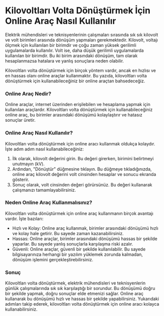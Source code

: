 Kilovoltları Volta Dönüştürmek İçin Online Araç Nasıl Kullanılır
================================================================

Elektrik mühendisleri ve teknisyenlerinin çalışmaları sırasında sık sık kilovolt ve volt birimleri arasında dönüşüm yapmaları gerekmektedir. Kilovolt, voltajı ölçmek için kullanılan bir birimdir ve çoğu zaman yüksek gerilimli uygulamalarda kullanılır. Volt ise, daha düşük gerilimli uygulamalarda kullanılan bir birimdir. Bu iki birim arasındaki dönüşüm, tam olarak hesaplanmazsa hatalara ve yanlış sonuçlara neden olabilir.

Kilovoltları volta dönüştürmek için birçok yöntem vardır, ancak en hızlısı ve en hassas olanı online araçlar kullanmaktır. Bu yazıda, kilovoltları volta dönüştürmek için kullanabileceğiniz bir online araçtan bahsedeceğiz.

### Online Araç Nedir?

Online araçlar, internet üzerinden erişilebilen ve hesaplama yapmak için kullanılan araçlardır. Kilovoltları volta dönüştürmek için kullanabileceğiniz online araç, bu birimler arasındaki dönüşümü kolaylaştırır ve hatasız sonuçlar üretir.

### Online Araç Nasıl Kullanılır?

Kilovoltları volta dönüştürmek için online aracı kullanmak oldukça kolaydır. İşte adım adım nasıl kullanabileceğiniz:

1. İlk olarak, kilovolt değerini girin. Bu değeri girerken, birimini belirtmeyi unutmayın (kV).
2. Ardından, "Dönüştür" düğmesine tıklayın. Bu düğmeye tıkladığınızda, online araç kilovolt değerini volt cinsinden hesaplar ve sonucu ekranda gösterir.
3. Sonuç olarak, volt cinsinden değeri görürsünüz. Bu değeri kullanarak çalışmanızı tamamlayabilirsiniz.

### Neden Online Araç Kullanmalısınız?

Kilovoltları volta dönüştürmek için online araç kullanmanın birçok avantajı vardır. İşte bazıları:

- Hızlı ve Kolay: Online araç kullanmak, birimler arasındaki dönüşümü hızlı ve kolay hale getirir. Bu sayede zaman kazanabilirsiniz.
- Hassas: Online araçlar, birimler arasındaki dönüşümü hassas bir şekilde yaparlar. Bu sayede yanlış sonuçlarla karşılaşma riski azalır.
- Güvenli: Online araçlar, güvenli bir şekilde kullanılabilir. Bu sayede bilgisayarınıza herhangi bir yazılım yüklemek zorunda kalmadan, dönüşüm işlemini gerçekleştirebilirsiniz.

### Sonuç

Kilovoltları volta dönüştürmek, elektrik mühendisleri ve teknisyenlerin günlük çalışmalarında sık sık karşılaştığı bir sorundur. Bu dönüşümü doğru bir şekilde yapmak, doğru sonuçlar elde etmenizi sağlar. Online araç kullanarak bu dönüşümü hızlı ve hassas bir şekilde yapabilirsiniz. Yukarıdaki adımları takip ederek, kilovoltları volta dönüştürmek için online aracı kolayca kullanabilirsiniz.
